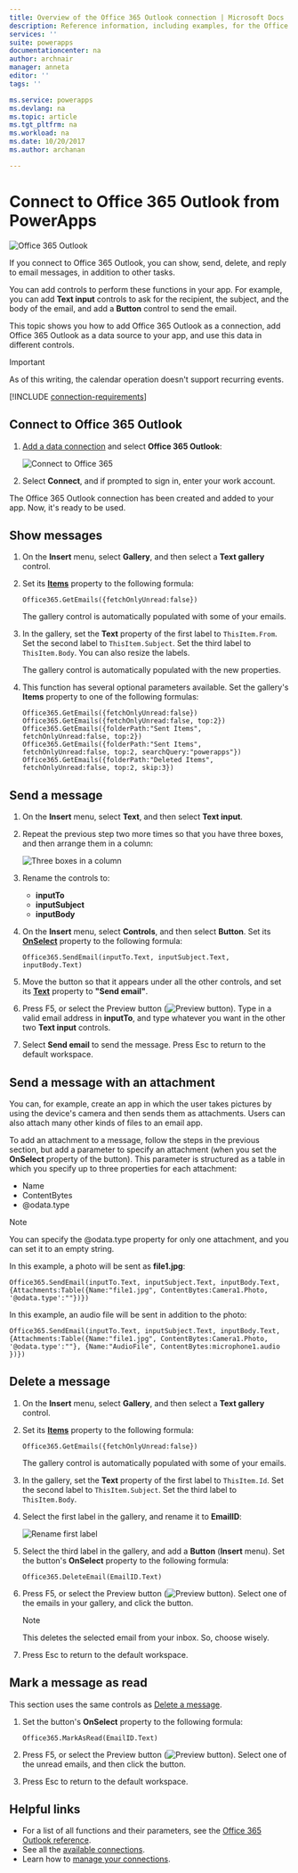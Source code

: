```yaml
---
title: Overview of the Office 365 Outlook connection | Microsoft Docs
description: Reference information, including examples, for the Office 365 Outlook connection to PowerApps
services: ''
suite: powerapps
documentationcenter: na
author: archnair
manager: anneta
editor: ''
tags: ''

ms.service: powerapps
ms.devlang: na
ms.topic: article
ms.tgt_pltfrm: na
ms.workload: na
ms.date: 10/20/2017
ms.author: archanan

---
```

# Connect to Office 365 Outlook from PowerApps
![Office 365 Outlook](./media/connection-office365-outlook/office365icon.png)

If you connect to Office 365 Outlook, you can show, send, delete, and reply to email messages, in addition to other tasks.

You can add controls to perform these functions in your app. For example, you can add **Text input** controls to ask for the recipient, the subject, and the body of the email, and add a **Button** control to send the email.

This topic shows you how to add Office 365 Outlook as a connection, add Office 365 Outlook as a data source to your app, and use this data in different controls.

> [!IMPORTANT]
> As of this writing, the calendar operation doesn't support recurring events.

[!INCLUDE [connection-requirements](../includes/connection-requirements.md)]

## Connect to Office 365 Outlook
1. [Add a data connection](../maker/add-data-connection.md) and select **Office 365 Outlook**:  
   
    ![Connect to Office 365](./media/connection-office365-outlook/add-office.png)
2. Select **Connect**, and if prompted to sign in, enter your work account.

The Office 365 Outlook connection has been created and added to your app. Now, it's ready to be used.

## Show messages
1. On the **Insert** menu, select **Gallery**, and then select a **Text gallery** control.
2. Set its **[Items](../controls/properties-core.md)** property to the following formula:  
   
    `Office365.GetEmails({fetchOnlyUnread:false})`
   
    The gallery control is automatically populated with some of your emails.
3. In the gallery, set the **Text** property of the first label to `ThisItem.From`. Set the second label to `ThisItem.Subject`. Set the third label to `ThisItem.Body`. You can also resize the labels.
   
    The gallery control is automatically populated with the new properties.
4. This function has several optional parameters available. Set the gallery's **Items** property to one of the following formulas:
   
    `Office365.GetEmails({fetchOnlyUnread:false})`  
    `Office365.GetEmails({fetchOnlyUnread:false, top:2})`  
    `Office365.GetEmails({folderPath:"Sent Items", fetchOnlyUnread:false, top:2})`  
    `Office365.GetEmails({folderPath:"Sent Items", fetchOnlyUnread:false, top:2, searchQuery:"powerapps"})`  
    `Office365.GetEmails({folderPath:"Deleted Items", fetchOnlyUnread:false, top:2, skip:3})`

## Send a message
1. On the **Insert** menu, select **Text**, and then select **Text input**.
2. Repeat the previous step two more times so that you have three boxes, and then arrange them in a column:  
   
    ![Three boxes in a column](./media/connection-office365-outlook/threetextinput.png)
3. Rename the controls to:  
   
   * **inputTo**
   * **inputSubject**
   * **inputBody**
4. On the **Insert** menu, select **Controls**, and then select **Button**. Set its **[OnSelect](../controls/properties-core.md)** property to the following formula:  
   
    `Office365.SendEmail(inputTo.Text, inputSubject.Text, inputBody.Text)`
5. Move the button so that it appears under all the other controls, and set its **[Text](../controls/properties-core.md)** property to **"Send email"**.
6. Press F5, or select the Preview button (![Preview button](./media/connection-office365-outlook/preview.png)). Type in a valid email address in **inputTo**, and type whatever you want in the other two **Text input** controls.
7. Select **Send email** to send the message. Press Esc to return to the default workspace.

## Send a message with an attachment
You can, for example, create an app in which the user takes pictures by using the device's camera and then sends them as attachments. Users can also attach many other kinds of files to an email app.

To add an attachment to a message, follow the steps in the previous section, but add a parameter to specify an attachment (when you set the **OnSelect** property of the button). This parameter is structured as a table in which you specify up to three properties for each attachment:

* Name
* ContentBytes
* @odata.type

> [!NOTE]
> You can specify the @odata.type property for only one attachment, and you can set it to an empty string.

In this example, a photo will be sent as **file1.jpg**:

`Office365.SendEmail(inputTo.Text, inputSubject.Text, inputBody.Text, {Attachments:Table({Name:"file1.jpg", ContentBytes:Camera1.Photo, '@odata.type':""})})`

In this example, an audio file will be sent in addition to the photo:

`Office365.SendEmail(inputTo.Text, inputSubject.Text, inputBody.Text, {Attachments:Table({Name:"file1.jpg", ContentBytes:Camera1.Photo, '@odata.type':""}, {Name:"AudioFile", ContentBytes:microphone1.audio })})`

## Delete a message
1. On the **Insert** menu, select **Gallery**, and then select a **Text gallery** control.
2. Set its **[Items](../controls/properties-core.md)** property to the following formula:  
   
    `Office365.GetEmails({fetchOnlyUnread:false})`
   
    The gallery control is automatically populated with some of your emails.
3. In the gallery, set the **Text** property of the first label to `ThisItem.Id`. Set the second label to `ThisItem.Subject`. Set the third label to `ThisItem.Body`.
4. Select the first label in the gallery, and rename it to **EmailID**:
   
    ![Rename first label](./media/connection-office365-outlook/renameheading.png)
5. Select the third label in the gallery, and add a **Button** (**Insert** menu). Set the button's **OnSelect** property to the following formula:  
   
    `Office365.DeleteEmail(EmailID.Text)`
6. Press F5, or select the Preview button (![Preview button](./media/connection-office365-outlook/preview.png)). Select one of the emails in your gallery, and click the button. 
    
    > [!NOTE]
    > This deletes the selected email from your inbox. So, choose wisely.
7. Press Esc to return to the default workspace.

## Mark a message as read
This section uses the same controls as [Delete a message](connection-office365-outlook.md#delete-a-message).

1. Set the button's **OnSelect** property to the following formula:  
   
    `Office365.MarkAsRead(EmailID.Text)`
2. Press F5, or select the Preview button (![Preview button](./media/connection-office365-outlook/preview.png)). Select one of the unread emails, and then click the button.
3. Press Esc to return to the default workspace.

## Helpful links
* For a list of all functions and their parameters, see the [Office 365 Outlook reference](https://docs.microsoft.com/connectors/office365connector/).
* See all the [available connections](../connections-list.md).  
* Learn how to [manage your connections](../maker/add-manage-connections.md).

